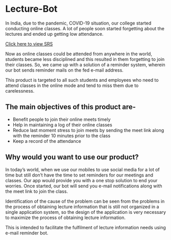 # Lecture-Bot

In India, due to the pandemic, COVID-19 situation, our college started conducting online classes. A lot of people soon started forgetting about the lectures and ended up getting low attendance.

[Click here to view SRS](./SRS.pdf)

Now as online classes could be attended from anywhere in the world, students became less disciplined and this resulted in them forgetting to join their classes.
So, we came up with a solution of a reminder system, wherein our bot sends reminder mails on the fed e-mail address.

This product is targeted to all such students and employees who need to attend classes in the online mode and tend to miss them due to carelessness.

## The main objectives of this product are-

- Benefit people to join their online meets timely
- Help in maintaining a log of their online classes
- Reduce last moment stress to join meets by sending the meet link along with the reminder 10 minutes prior to the class
- Keep a record of the attendance

## Why would you want to use our product?

In today’s world, when we use our mobiles to use social media for a lot of time but still don’t have the time to set reminders for our meetings and classes. Our app would provide you with a one stop solution to end your worries.
Once started, our bot will send you e-mail notifications along with the meet link to join the class.

Identification of the cause of the problem can be seen from the problems in the process of obtaining lecture information that is still not organized in a single application system, so the design of the application is very necessary to maximize the process of obtaining lecture information.

This is intended to facilitate the fulfilment of lecture information needs using e-mail reminder bot.
